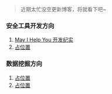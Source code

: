 > 近期太忙没空更新博客，将就看下吧~

### 安全工具开发方向
1. [May I Help You 开发纪实](https://github.com/HiJames93/HiJames93.github.io/blob/main/security_development/May%20I%20Help%20You%20%E5%BC%80%E5%8F%91%E7%BA%AA%E5%AE%9E.md)
2. [占位置]()

### 数据挖掘方向
1. [占位置]()
2. [占位置]()
